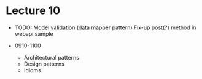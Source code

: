 # Lecture 10

- TODO:
    Model validation (data mapper pattern)
	Fix-up post(?) method in webapi sample

- 0910-1100
  - Architectural patterns
  - Design patterns
  - Idioms



